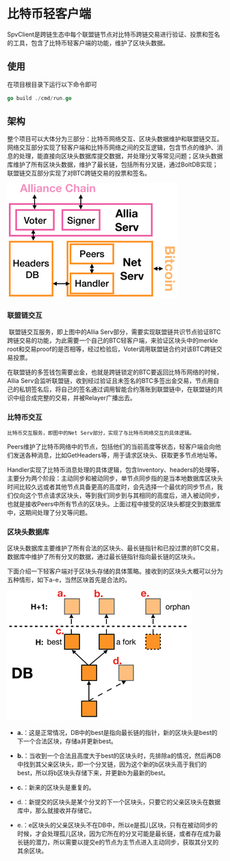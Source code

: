 # 比特币轻客户端

​	SpvClient是跨链生态中每个联盟链节点对比特币跨链交易进行验证、投票和签名的工具，包含了比特币轻客户端的功能，维护了区块头数据。

## 使用

在项目根目录下运行以下命令即可

```go
go build ./cmd/run.go
```

## 架构

​	整个项目可以大体分为三部分：比特币网络交互、区块头数据维护和联盟链交互。网络交互部分实现了轻客户端和比特币网络之间的交互逻辑，包含节点的维护、消息的处理，能直接向区块头数据库提交数据，并处理分叉等常见问题；区块头数据库维护了所有区块头数据，维护了最长链，包括所有分叉链，通过BoltDB实现；联盟链交互部分实现了对BTC跨链交易的投票和签名。

<img src="./doc/arch.png"  />

### 联盟链交互

​	联盟链交互服务，即上图中的Allia Serv部分，需要实现联盟链共识节点验证BTC跨链交易的功能，为此需要一个自己的BTC轻客户端，来验证区块头中的merkle root和交易proof的是否相等，经过检验后，Voter调用联盟链合约对该BTC跨链交易投票。

​	在联盟链的多签钱包需要出金，也就是跨链锁定的BTC要返回比特币网络的时候，Allia Serv会监听联盟链，收到经过验证且未签名的BTC多签出金交易，节点用自己的私钥签名后，将自己的签名通过调用智能合约落账到联盟链中，在联盟链的共识中组合成完整的交易，并被Relayer广播出去。

### 比特币交互

 	比特币交互服务，即图中的Net Serv部分，实现了与比特币网络交互的具体逻辑。

​	Peers维护了比特币网络中的节点，包括他们的当前高度等状态，轻客户端会向他们发送各种消息，比如GetHeaders等，用于请求区块头、获取更多节点地址等。

​	Handler实现了比特币消息处理的具体逻辑，包含Inventory、headers的处理等，主要分为两个阶段：主动同步和被动同步，单节点同步指的是当本地数据库区块头时间比较久远或者其他节点具备更高的高度时，会先选择一个最优的同步节点，我们仅向这个节点请求区块头，等到我们同步到与其相同的高度后，进入被动同步，也就是接收Peers中所有节点的区块头。上面过程中接受的区块头都提交到数据库中，这期间处理了分叉等问题。

### 区块头数据库

​	区块头数据库主要维护了所有合法的区块头、最长链指针和已投过票的BTC交易，数据库中维护了所有分叉的数据，通过最长链指针指向最长链的区块头。

​	下面介绍一下轻客户端对于区块头存储的具体策略。接收到的区块头大概可以分为五种情形，如下a-e，当然区块首先是合法的。

![fork](./doc/fork.png)

- **a.**：这是正常情况，DB中的best是指向最长链的指针，新的区块头是best的下一个合法区块，存储a并更新best。

- **b.**：当收到一个合法且高度大于best的区块头时，先排除a的情况，然后再DB中找到其父亲区块头，即一个分叉链，因为这个新的b区块头高于我们的best，所以将b区块头存储下来，并更新b为最新的best。

- **c.**：新来的区块头是重复的。

- d.：新提交的区块头是某个分叉的下一个区块头，只要它的父亲区块头在数据库中，那么就接收并存储它。

- e.：e区块头的父亲区块头不在DB中，所以e是孤儿区块，只有在被动同步的时候，才会处理孤儿区块，因为它所在的分叉可能是最长链，或者存在成为最长链的潜力，所以需要以提交e的节点为主节点进入主动同步，获取其分叉的其余区块。

  

